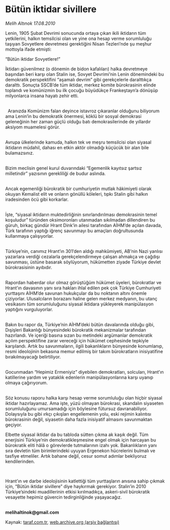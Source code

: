 # Bütün iktidar sivillere

*Melih Altınok 17.08.2010*

<div class="yazi"><p>Lenin, 1905 Şubat Devrimi sonucunda ortaya çıkan ikili iktidarın tüm yetkilerini, halkın temsilcisi olan ve yine ona hesap verme sorumluluğu taşıyan Sovyetlere devretmesi gerektiğini Nisan Tezleri’nde şu meşhur mottoyla ifade etmişti:</p>
<p>“Bütün iktidar Sovyetlere!”</p>
<p>İktidarı güvenilmez (o dönemin de bidon kafalıları) halka devretmeye başından beri karşı olan Stalin ise, Sovyet Devrimi’nin Lenin dönemindeki bu demokratik perspektifini “aşamalı devrim” gibi gerekçelerle daralttıkça daralttı. Sonuçta SSCB’de tüm iktidar, merkez komite bürokrasinin elinde toplandı ve komünizmin bu ilk çocuğu büyüdükçe Frankeştayn’a dönüşüp milyonlarca insana hayatı zehir etti.</p>
<p>          <br/>  Aranızda Komünizm falan deyince istavroz çıkaranlar olduğunu biliyorum ama Lenin’in bu demokratik önermesi, köklü bir sosyal demokrasi geleneğinin her zaman güçlü olduğu batı demokrasilerinde de yıllardır aksiyom muamelesi görür. </p>
<p>            <br/>Avrupa ülkelerinde kamuda, halkın tek ve meşru temsilcisi olan siyasal iktidarın müdahil, dahası en etkin aktör olmadığı küçücük bir alan bile bulamazsınız.</p>
<p>            <br/>Bizim meclisin genel kurul duvarındaki “Egemenlik kayıtsız şartsız milletindir” yazısının gerekliliği de budur aslında.</p>
<p>            <br/>Ancak egemenliği bürokratik bir cumhuriyetin mutlak hâkimiyeti olarak okuyan Kemalist elit ve onların gönüllü köleleri, tıpkı Stalin gibi halkın iradesinden öcü gibi korkarlar.</p>
<p>            <br/>İşte, “siyasal iktidarın muktedirliğinin sınırlandırılması demokrasinin temel koşuludur” türünden oksimoronları utanmadan sıkılmadan dillendiren bu güruh, birkaç gündür Hrant Dink’in ailesi tarafından AİHM’de açılan davada, Türk tarafının yaptığı iğrenç savunmayı bu amaçları doğrultusunda kullanmaya çalışıyorlar.</p>
<p>            <br/>Türkiye’nin, canımız Hrant’ın 301’den aldığı mahkûmiyeti, AB’nin Nazi yanlısı yazarlara verdiği cezalarla gerekçelendirmeye çalışan ahmakça ve çağdışı savunması, üstüne basarak söylüyorum, hükümetten ziyade Türkiye devlet bürokrasisinin ayıbıdır.</p>
<p>            <br/>Rapordan haberdar olur olmaz görüştüğüm hükümet üyeleri, bürokratlar ve Hrant’ın davasının yanı sıra hakları ihlal edilen pek çok Türkiye Cumhuriyeti yurttaşını AİHM’de savunan hukukçular da bu noktanın altını önemle çiziyorlar. Ulusalcıların borazanı haline gelen merkez medyanın, bu utanç vesikasını tüm sorumluluğunu siyasal iktidara yükleyerek manipülasyon yaptığını vurguluyorlar.</p>
<p>            <br/>Bakın bu rapor da, Türkiye’nin AİHM’deki bütün davalarında olduğu gibi, Dışişleri Bakanlığı bünyesindeki bürokratik mekanizmalar tarafından hazırlandı. Ve içeriği basına sızan bu metindeki argümanlar demokratik açılım perspektifine zarar vereceği için hükümet cephesinde tepkiyle karşılandı. Artık bu savunmaların, ilgili bakanlıkların bünyesinde konumlanıp, resmi ideolojinin bekasına memur edilmiş bir takım bürokratların inisiyatifine bırakılmayacağı belirtiliyor.</p>
<p>            <br/>Gocunmadan “Hepimiz Ermeniyiz” diyebilen demokratları, solcuları, Hrant’ın katillerine yardım ve yataklık edenlerin manipülasyonlarına karşı uyanıp olmaya çağırıyorum.</p>
<p>            <br/>Söz konusu raporu halka karşı hesap verme sorumluluğu olan hiçbir siyasal iktidar hazırlayamaz. Ama işte, yüzü olmayan bürokrasi, skandalın siyaseten sorumluluğunu umursamadığı için böylesine fütursuz davranabiliyor. Dolaysıyla bu gibi ırkçı çıkışları engellemenin yolu, eski rejimin kalıntısı bürokrasinin değil, siyasetin daha fazla inisiyatif almasını savunmaktan geçiyor. </p>
<p>Elbette siyasal iktidar da bu tabloda sütten çıkma ak kaşık değil. Tüm enerjisini Türkiye’nin demokratikleşmesine engel olmak için harcayan bu bürokratik eliti hâlâ o görevlerde tutmalarının izahı yok. Bakanlıkların yanı sıra devletin tüm birimlerindeki uyuyan Ergenekon hücrelerini bulmalı ve tasfiye etmeliler. Artık bahane değil, cesur somut adımlar bekliyoruz kendilerinden.</p>
<p>           </p>
<p>Hrant’ın ve darbe ideolojisinin katlettiği tüm yurttaşların anısına sahip çıkmak için, “Bütün iktidar sivillere” diye haykırmak gerekiyor. Stalin’in 2010 Türkiye’sindeki muadillerinin etkisi kırılmadıkça, askeri-sivil bürokratik vesayette hepimiz güvercin tedirginliğinde yaşayacağız.</p>
<p><b><br/>melihaltinok@gmail.com</b></p>
</div>

Kaynak: [taraf.com.tr](http://www.taraf.com.tr:80/melih-altinok/makale-butun-iktidar-sivillere.htm), [web.archive.org (arşiv bağlantısı)](http://web.archive.org/web/20100819124733/http://www.taraf.com.tr:80/melih-altinok/makale-butun-iktidar-sivillere.htm)
